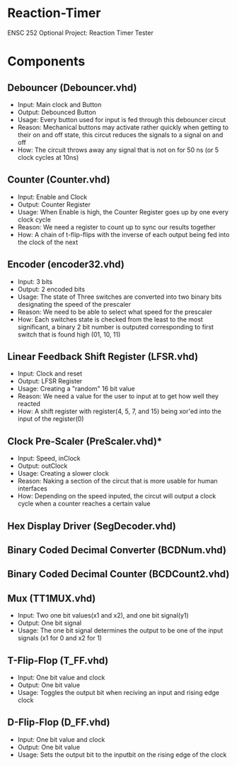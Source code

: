 # Reaction-Timer
ENSC 252 Optional Project: Reaction Timer Tester
# Components
## Debouncer (Debouncer.vhd)
- Input: Main clock and Button
- Output: Debounced Button
- Usage: Every button used for input is fed through this debouncer circut
- Reason: Mechanical buttons may activate rather quickly when getting to their on and off state, this circut reduces the signals to a signal on and off
- How: The circuit throws away any signal that is not on for 50 ns (or 5 clock cycles at 10ns)
## Counter (Counter.vhd)
- Input: Enable and Clock
- Output: Counter Register
- Usage: When Enable is high, the Counter Register goes up by one every clock cycle
- Reason: We need a register to count up to sync our results together
- How: A chain of t-flip-flips with the inverse of each output being fed into the clock of the next
## Encoder (encoder32.vhd)
- Input: 3 bits
- Output: 2 encoded bits
- Usage: The state of Three switches are converted into two binary bits designating the speed of the prescaler
- Reason: We need to be able to select what speed for the prescaler
- How: Each switches state is checked from the least to the most significant, a binary 2 bit number is outputed corresponding to first switch that is found high (01, 10, 11)
## Linear Feedback Shift Register (LFSR.vhd)
- Input: Clock and reset
- Output: LFSR Register
- Usage: Creating a "random" 16 bit value
- Reason: We need a value for the user to input at to get how well they reacted
- How: A shift register with register(4, 5, 7, and 15) being xor'ed into the input of the register(0)
## Clock Pre-Scaler (PreScaler.vhd)*
- Input: Speed, inClock
- Output: outClock
- Usage: Creating a slower clock
- Reason: Naking a section of the circut that is more usable for human interfaces
- How: Depending on the speed inputed, the circut will output a clock cycle when a counter reaches a certain value
## Hex Display Driver (SegDecoder.vhd)

## Binary Coded Decimal Converter (BCDNum.vhd)

## Binary Coded Decimal Counter (BCDCount2.vhd)

## Mux (TT1MUX.vhd)
- Input: Two one bit values(x1 and x2), and one bit signal(y1)
- Output: One bit signal
- Usage: The one bit signal determines the output to be one of the input signals (x1 for 0 and x2 for 1)
## T-Flip-Flop (T_FF.vhd)
- Input: One bit value and clock
- Output: One bit value
- Usage: Toggles the output bit when reciving an input and rising edge clock
## D-Flip-Flop (D_FF.vhd)
- Input: One bit value and clock
- Output: One bit value
- Usage: Sets the output bit to the inputbit on the rising edge of the clock
